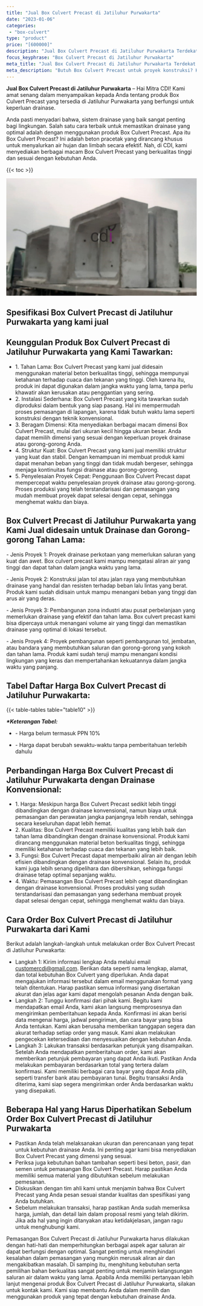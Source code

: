```yaml
---
title: "Jual Box Culvert Precast di Jatiluhur Purwakarta"
date: "2023-01-06"
categories:
 - "box-culvert"
type: "product"
price: "[600000]"
description: "Jual Box Culvert Precast di Jatiluhur Purwakarta Terdekat. Box Culvert Precast ini merupakan pilihan prima dalam proyek pembangunan sebagai bahan infrastruktur yang prima dan tahan lama. Segera dapatkan informasi detail."
focus_keyphrase: "Box Culvert Precast di Jatiluhur Purwakarta"
meta_title: "Jual Box Culvert Precast di Jatiluhur Purwakarta Terdekat - CDI"
meta_description: "Butuh Box Culvert Precast untuk proyek konstruksi? Kami adalah solusi tepat dengan penawaran kompetitif. Klik untuk penawaran istimewa."
---
```


**Jual Box Culvert Precast di Jatiluhur Purwakarta** – Hai Mitra CDI! Kami amat senang dalam menyampaikan kepada Anda tentang produk Box Culvert Precast yang tersedia di Jatiluhur Purwakarta yang berfungsi untuk keperluan drainase.

Anda pasti menyadari bahwa, sistem drainase yang baik sangat penting bagi lingkungan. Salah satu cara terbaik untuk memastikan drainase yang optimal adalah dengan menggunakan produk Box Culvert Precast. Apa itu Box Culvert Precast? Ini adalah beton pracetak yang dirancang khusus untuk menyalurkan air hujan dan limbah secara efektif. Nah, di CDI, kami menyediakan berbagai macam Box Culvert Precast yang berkualitas tinggi dan sesuai dengan kebutuhan Anda.

{{< toc >}}

![Jual Box Culvert Precast di Jatiluhur Purwakarta](/images/box-culvert/box-culvert-06.jpg)

## Spesifikasi Box Culvert Precast di Jatiluhur Purwakarta yang kami jual 

## Keunggulan Produk Box Culvert Precast di Jatiluhur Purwakarta yang Kami Tawarkan:

*   1\. Tahan Lama: Box Culvert Precast yang kami jual didesain menggunakan material beton berkualitas tinggi, sehingga mempunyai ketahanan terhadap cuaca dan tekanan yang tinggi. Oleh karena itu, produk ini dapat digunakan dalam jangka waktu yang lama, tanpa perlu khawatir akan kerusakan atau penggantian yang sering.
*   2\. Instalasi Sederhana: Box Culvert Precast yang kita tawarkan sudah diproduksi dalam bentuk yang siap pasang. Hal ini mempermudah proses pemasangan di lapangan, karena tidak butuh waktu lama seperti konstruksi dengan teknik konvensional.
*   3\. Beragam Dimensi: Kita menyediakan berbagai macam dimensi Box Culvert Precast, mulai dari ukuran kecil hingga ukuran besar. Anda dapat memilih dimensi yang sesuai dengan keperluan proyek drainase atau gorong-gorong Anda.
*   4\. Struktur Kuat: Box Culvert Precast yang kami jual memiliki struktur yang kuat dan stabil. Dengan kemampuan ini membuat produk kami dapat menahan beban yang tinggi dan tidak mudah bergeser, sehingga menjaga kontinuitas fungsi drainase atau gorong-gorong.
*   5\. Penyelesaian Proyek Cepat: Penggunaan Box Culvert Precast dapat mempercepat waktu penyelesaian proyek drainase atau gorong-gorong. Proses produksi yang telah terstandarisasi dan pemasangan yang mudah membuat proyek dapat selesai dengan cepat, sehingga menghemat waktu dan biaya.

## Box Culvert Precast di Jatiluhur Purwakarta yang Kami Jual didesain untuk Drainase dan Gorong-gorong Tahan Lama:

\- Jenis Proyek 1: Proyek drainase perkotaan yang memerlukan saluran yang kuat dan awet. Box culvert precast kami mampu mengatasi aliran air yang tinggi dan dapat tahan dalam jangka waktu yang lama.

\- Jenis Proyek 2: Konstruksi jalan tol atau jalan raya yang membutuhkan drainase yang handal dan resisten terhadap beban lalu lintas yang berat. Produk kami sudah didisain untuk mampu menangani beban yang tinggi dan arus air yang deras.

\- Jenis Proyek 3: Pembangunan zona industri atau pusat perbelanjaan yang memerlukan drainase yang efektif dan tahan lama. Box culvert precast kami bisa dipercaya untuk menangani volume air yang tinggi dan memastikan drainase yang optimal di lokasi tersebut.

\- Jenis Proyek 4: Proyek pembangunan seperti pembangunan tol, jembatan, atau bandara yang membutuhkan saluran dan gorong-gorong yang kokoh dan tahan lama. Produk kami sudah teruji mampu menangani kondisi lingkungan yang keras dan mempertahankan kekuatannya dalam jangka waktu yang panjang.

## Tabel Daftar Harga Box Culvert Precast di Jatiluhur Purwakarta:

{{< table-tables table="table10" >}}

**_\*Keterangan Tabel:_**

*   \- Harga belum termasuk PPN 10%

*   \- Harga dapat berubah sewaktu-waktu tanpa pemberitahuan terlebih dahulu

## Perbandingan Harga Box Culvert Precast di Jatiluhur Purwakarta dengan Drainase Konvensional:

*   1\. Harga: Meskipun harga Box Culvert Precast sedikit lebih tinggi dibandingkan dengan drainase konvensional, namun biaya untuk pemasangan dan perawatan jangka panjangnya lebih rendah, sehingga secara keseluruhan dapat lebih hemat.
*   2\. Kualitas: Box Culvert Precast memiliki kualitas yang lebih baik dan tahan lama dibandingkan dengan drainase konvensional. Produk kami dirancang menggunakan material beton berkualitas tinggi, sehingga memiliki ketahanan terhadap cuaca dan tekanan yang lebih baik.
*   3\. Fungsi: Box Culvert Precast dapat memperbaiki aliran air dengan lebih efisien dibandingkan dengan drainase konvensional. Selain itu, produk kami juga lebih senang dipelihara dan dibersihkan, sehingga fungsi drainase tetap optimal sepanjang waktu.
*   4\. Waktu: Pemasangan Box Culvert Precast lebih cepat dibandingkan dengan drainase konvensional. Proses produksi yang sudah terstandarisasi dan pemasangan yang sederhana membuat proyek dapat selesai dengan cepat, sehingga menghemat waktu dan biaya.

## Cara Order Box Culvert Precast di Jatiluhur Purwakarta dari Kami

Berikut adalah langkah-langkah untuk melakukan order Box Culvert Precast di Jatiluhur Purwakarta:

*   Langkah 1: Kirim informasi lengkap Anda melalui email customercdi@gmail.com. Berikan data seperti nama lengkap, alamat, dan total kebutuhan Box Culvert yang diperlukan.
Anda dapat mengajukan informasi tersebut dalam email menggunakan format yang telah ditentukan. Harap pastikan semua informasi yang disertakan akurat dan jelas agar kami dapat mengolah pesanan Anda dengan baik.
*   Langkah 2: Tunggu konfirmasi dari pihak kami. Begitu kami mendapatkan email Anda, kami akan langsung memprosesnya dan mengirimkan pemberitahuan kepada Anda. Konfirmasi ini akan berisi data mengenai harga, jadwal pengiriman, dan cara bayar yang bisa Anda tentukan.
Kami akan berusaha memberikan tanggapan segera dan akurat terhadap setiap order yang masuk. Kami akan melakukan pengecekan ketersediaan dan menyesuaikan dengan kebutuhan Anda.
*   Langkah 3: Lakukan transaksi berdasarkan petunjuk yang disampaikan. Setelah Anda mendapatkan pemberitahuan order, kami akan memberikan petunjuk pembayaran yang dapat Anda ikuti. Pastikan Anda melakukan pembayaran berdasarkan total yang tertera dalam konfirmasi.
Kami memiliki berbagai cara bayar yang dapat Anda pilih, seperti transfer bank atau pembayaran tunai. Begitu transaksi Anda diterima, kami siap segera mengirimkan order Anda berdasarkan waktu yang disepakati.

## Beberapa Hal yang Harus Diperhatikan Sebelum Order Box Culvert Precast di Jatiluhur Purwakarta

*   Pastikan Anda telah melaksanakan ukuran dan perencanaan yang tepat untuk kebutuhan drainase Anda. Ini penting agar kami bisa menyediakan Box Culvert Precast yang dimensi yang sesuai.
*   Periksa juga kebutuhan bahan tambahan seperti besi beton, pasir, dan semen untuk pemasangan Box Culvert Precast. Harap pastikan Anda memiliki semua material yang dibutuhkan sebelum melakukan pemesanan.
*   Diskusikan dengan tim ahli kami untuk menjamin bahwa Box Culvert Precast yang Anda pesan sesuai standar kualitas dan spesifikasi yang Anda butuhkan.
*   Sebelum melakukan transaksi, harap pastikan Anda sudah memeriksa harga, jumlah, dan detail lain dalam proposal resmi yang telah dikirim. Jika ada hal yang ingin ditanyakan atau ketidakjelasan, jangan ragu untuk menghubungi kami.

Pemasangan Box Culvert Precast di Jatiluhur Purwakarta harus dilakukan dengan hati-hati dan memperhitungkan berbagai aspek agar saluran air dapat berfungsi dengan optimal. Sangat penting untuk menghindari kesalahan dalam pemasangan yang mungkin merusak aliran air dan mengakibatkan masalah. Di samping itu, menghitung kebutuhan serta pemilihan bahan berkualitas sangat penting untuk menjamin kelangsungan saluran air dalam waktu yang lama. Apabila Anda memiliki pertanyaan lebih lanjut mengenai produk Box Culvert Precast di Jatiluhur Purwakarta, silakan untuk kontak kami. Kami siap membantu Anda dalam memilih dan menggunakan produk yang tepat dengan kebutuhan drainase Anda.